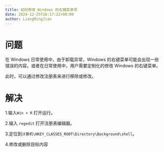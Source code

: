 ```yaml
---
title: 如何修改 Windows 的右键菜单项
date: 2024-12-25T16:17:22+08:00
author: LiangMingJian
---
```


# 问题

在 Windows 日常使用中，由于卸载异常，Windows 的右键菜单可能会出现一些错误的内容。或者在日常使用中，用户需要定制化的修改 Windows 的右键菜单。

此时，可以通过修改注册表来进行移除或修改。

# 解决

1.输入`Win + R` 打开运行。

2.输入 `regedit` 打开注册表编辑器。

3.定位到`计算机\HKEY_CLASSES_ROOT\Directory\Background\shell`。

4.修改或删除目标内容
